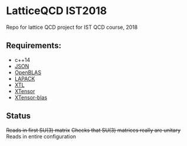 # LatticeQCD IST2018
Repo for lattice QCD project for IST QCD course, 2018

## Requirements:
- c++14
- [JSON](https://github.com/nlohmann/json)
- [OpenBLAS](https://github.com/xianyi/OpenBLAS)
- [LAPACK](https://github.com/Reference-LAPACK/lapack-release)
- [XTL](https://github.com/QuantStack/xtl)
- [XTensor](https://github.com/QuantStack/xtensor)
- [XTensor-blas](https://github.com/QuantStack/xtensor-blas)

## Status
~~Reads in first SU(3) matrix~~
~~Checks that SU(3) matrices really are unitary~~
Reads in entire configuration
